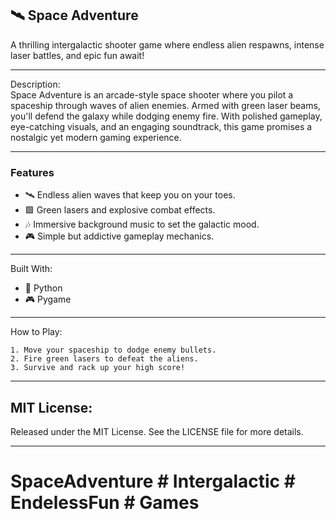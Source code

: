 ## 🛰️ Space Adventure

A thrilling intergalactic shooter game where endless alien respawns, intense laser battles, and epic fun await!

---

Description:  
Space Adventure is an arcade-style space shooter where you pilot a spaceship through waves of alien enemies. Armed with green laser beams, you'll defend the galaxy while dodging enemy fire. With polished gameplay, eye-catching visuals, and an engaging soundtrack, this game promises a nostalgic yet modern gaming experience.

---

### Features  

- 🛰️ Endless alien waves that keep you on your toes.  
- 🟩 Green lasers and explosive combat effects.  
- 🎶 Immersive background music to set the galactic mood.  
- 🎮 Simple but addictive gameplay mechanics.


---

Built With:  

- 🐍 Python  
- 🎮 Pygame

---

How to Play:  

```
1. Move your spaceship to dodge enemy bullets.  
2. Fire green lasers to defeat the aliens.  
3. Survive and rack up your high score!
```

---


## MIT License:  
Released under the MIT License. See the LICENSE file for more details.  

---

# SpaceAdventure # Intergalactic # EndelessFun # Games
